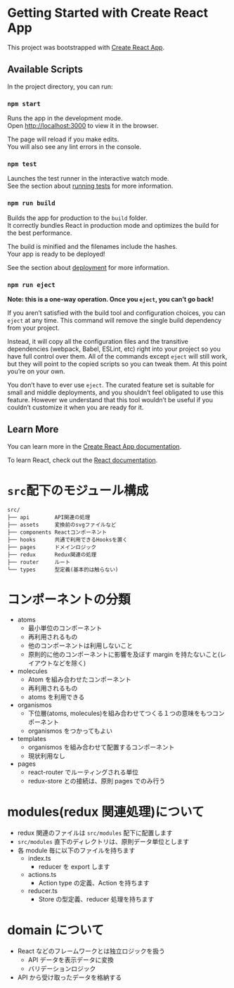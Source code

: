 # Getting Started with Create React App

This project was bootstrapped with [Create React App](https://github.com/facebook/create-react-app).

## Available Scripts

In the project directory, you can run:

### `npm start`

Runs the app in the development mode.\
Open [http://localhost:3000](http://localhost:3000) to view it in the browser.

The page will reload if you make edits.\
You will also see any lint errors in the console.

### `npm test`

Launches the test runner in the interactive watch mode.\
See the section about [running tests](https://facebook.github.io/create-react-app/docs/running-tests) for more information.

### `npm run build`

Builds the app for production to the `build` folder.\
It correctly bundles React in production mode and optimizes the build for the best performance.

The build is minified and the filenames include the hashes.\
Your app is ready to be deployed!

See the section about [deployment](https://facebook.github.io/create-react-app/docs/deployment) for more information.

### `npm run eject`

**Note: this is a one-way operation. Once you `eject`, you can’t go back!**

If you aren’t satisfied with the build tool and configuration choices, you can `eject` at any time. This command will remove the single build dependency from your project.

Instead, it will copy all the configuration files and the transitive dependencies (webpack, Babel, ESLint, etc) right into your project so you have full control over them. All of the commands except `eject` will still work, but they will point to the copied scripts so you can tweak them. At this point you’re on your own.

You don’t have to ever use `eject`. The curated feature set is suitable for small and middle deployments, and you shouldn’t feel obligated to use this feature. However we understand that this tool wouldn’t be useful if you couldn’t customize it when you are ready for it.

## Learn More

You can learn more in the [Create React App documentation](https://facebook.github.io/create-react-app/docs/getting-started).

To learn React, check out the [React documentation](https://reactjs.org/).

# `src`配下のモジュール構成

```
src/
├── api        API関連の処理
├── assets     変換前のsvgファイルなど
├── components Reactコンポーネント
├── hooks      共通で利用できるHooksを置く
├── pages      ドメインロジック
├── redux      Redux関連の処理
├── router     ルート
└── types      型定義(基本的は触らない)
```

# コンポーネントの分類

- atoms
  - 最小単位のコンポーネント
  - 再利用されるもの
  - 他のコンポーネントは利用しないこと
  - 原則的に他のコンポーネントに影響を及ぼす margin を持たないこと(レイアウトなどを除く)
- molecules
  - Atom を組み合わせたコンポーネント
  - 再利用されるもの
  - atoms を利用できる
- organismos
  - 下位層(atoms, molecules)を組み合わせてつくる１つの意味をもつコンポーネント
  - organismos をつかってもよい
- templates
  - organismos を組み合わせて配置するコンポーネント
  - 現状利用なし
- pages
  - react-router でルーティングされる単位
  - redux-store との接続は、原則 pages でのみ行う

# modules(redux 関連処理)について

- redux 関連のファイルは `src/modules` 配下に配置します
- `src/modules` 直下のディレクトリは、原則データ単位とします
- 各 module 毎に以下のファイルを持ちます
  - index.ts
    - reducer を export します
  - actions.ts
    - Action type の定義、Action を持ちます
  - reducer.ts
    - Store の型定義、reducer 処理を持ちます

# domain について

- React などのフレームワークとは独立ロジックを扱う
  - API データを表示データに変換
  - バリデーションロジック
- API から受け取ったデータを格納する
